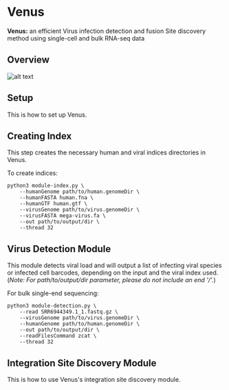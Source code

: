 # Venus
**Venus:** an efficient Virus infection detection and fusion Site discovery method using single-cell and bulk RNA-seq data

## Overview
![alt text](https://github.com/aicb-ZhangLabs/Venus/blob/main/fig%202.png)

## Setup
This is how to set up Venus.

## Creating Index
This step creates the necessary human and viral indices directories in Venus.

To create indices:
```   
python3 module-index.py \
    --humanGenome path/to/human.genomeDir \
    --humanFASTA human.fna \
    --humanGTF human.gtf \
    --virusGenome path/to/virus.genomeDir \
    --virusFASTA mega-virus.fa \
    --out path/to/output/dir \
    --thread 32
```

## Virus Detection Module
This module detects viral load and will output a list of infecting viral species or infected cell barcodes, depending on the input and the viral index used. (*Note: For path/to/output/dir parameter, please do not include an end '/'.*) 

For bulk single-end sequencing:
```
python3 module-detection.py \
    --read SRR6944349.1_1.fastq.gz \
    --virusGenome path/to/virus.genomeDir \
    --humanGenome path/to/human.genomeDir \
    --out path/to/output/dir \
    --readFilesCommand zcat \
    --thread 32
```

## Integration Site Discovery Module
This is how to use Venus's integration site discovery module.
